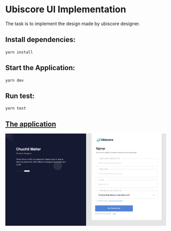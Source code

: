 # Ubiscore UI Implementation
The task is to implement the design made by ubiscore designer.

## Install dependencies:
```
yarn install
```

## Start the Application:
```
yarn dev
```

## Run test:
```
yarn test
```

## [The application](https://ubiscore.vercel.app/)

![Demo](Screenshot.png?raw=true "Screenshot")



